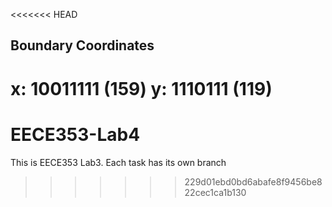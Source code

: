 <<<<<<< HEAD
## Boundary Coordinates
x: 10011111 (159)
y: 1110111 (119)
=======
# EECE353-Lab4

This is EECE353 Lab3. Each task has its own branch
>>>>>>> 229d01ebd0bd6abafe8f9456be822cec1ca1b130
